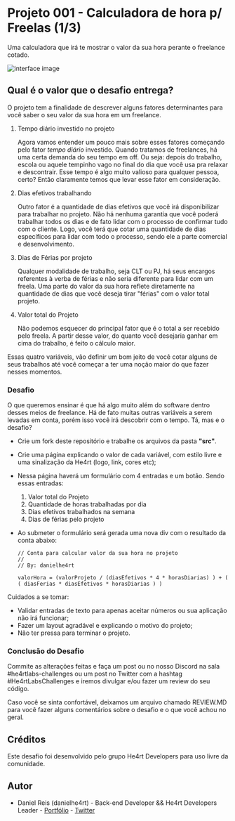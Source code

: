 # Projeto 001 - Calculadora de hora p/ Freelas (1/3)

Uma calculadora que irá te mostrar o valor da sua hora perante o freelance cotado.

![interface image](https://raw.githubusercontent.com/xmatheus/he4rtlabs-challenges-01/master/src/img/web.jpg)

## Qual é o valor que o desafio entrega?

O projeto tem a finalidade de descrever alguns fatores determinantes para você saber o seu valor da sua hora em um freelance.

1. Tempo diário investido no projeto

   Agora vamos entender um pouco mais sobre esses fatores começando pelo fator _tempo diário_ investido. Quando tratamos de freelances, há uma certa demanda do seu tempo em off. Ou seja: depois do trabalho, escola ou aquele tempinho vago no final do dia que você usa pra relaxar e descontrair.
   Esse tempo é algo muito valioso para qualquer pessoa, certo? Então claramente temos que levar esse fator em consideração.

2. Dias efetivos trabalhando

   Outro fator é a quantidade de dias efetivos que você irá disponibilizar para trabalhar no projeto. Não há nenhuma garantia que você poderá trabalhar todos os dias e de fato lidar com o processo de confirmar tudo com o cliente. Logo, você terá que cotar uma quantidade de dias específicos para lidar com todo o processo, sendo ele a parte comercial e desenvolvimento.

3. Dias de Férias por projeto

   Qualquer modalidade de trabalho, seja CLT ou PJ, há seus encargos referentes à verba de férias e não seria diferente para lidar com um freela. Uma parte do valor da sua hora reflete diretamente na quantidade de dias que você deseja tirar "férias" com o valor total projeto.

4. Valor total do Projeto

   Não podemos esquecer do principal fator que é o total a ser recebido pelo freela. A partir desse valor, do quanto você desejaria ganhar em cima do trabalho, é feito o cálculo maior.

Essas quatro variáveis, vão definir um bom jeito de você cotar alguns de seus trabalhos até você começar a ter uma noção maior do que fazer nesses momentos.

### Desafio

O que queremos ensinar é que há algo muito além do software dentro desses meios de freelance. Há de fato muitas outras variáveis a serem levadas em conta, porém isso você irá descobrir com o tempo. Tá, mas e o desafio?

- Crie um fork deste repositório e trabalhe os arquivos da pasta **"src"**.
- Crie uma página explicando o valor de cada variável, com estilo livre e uma sinalização da He4rt (logo, link, cores etc);
- Nessa página haverá um formulário com 4 entradas e um botão. Sendo essas entradas:

  1.  Valor total do Projeto
  2.  Quantidade de horas trabalhadas por dia
  3.  Dias efetivos trabalhados na semana
  4.  Dias de férias pelo projeto

- Ao submeter o formulário será gerada uma nova div com o resultado da conta abaixo:

  ```
  // Conta para calcular valor da sua hora no projeto
  //
  // By: danielhe4rt

  valorHora = (valorProjeto / (diasEfetivos * 4 * horasDiarias) ) + ( ( diasFerias * diasEfetivos * horasDiarias ) )
  ```

Cuidados a se tomar:

- Validar entradas de texto para apenas aceitar números ou sua aplicação não irá funcionar;
- Fazer um layout agradável e explicando o motivo do projeto;
- Não ter pressa para terminar o projeto.

### Conclusão do Desafio

Commite as alterações feitas e faça um post ou no nosso Discord na sala #he4rtlabs-challenges ou um post no Twitter com a hashtag #He4rtLabsChallenges e iremos divulgar e/ou fazer um review do seu código.

Caso você se sinta confortável, deixamos um arquivo chamado REVIEW.MD para você fazer alguns comentários sobre o desafio e o que você achou no geral.

## Créditos

Este desafio foi desenvolvido pelo grupo He4rt Developers para uso livre da comunidade.

## Autor

- Daniel Reis (danielhe4rt) - Back-end Developer && He4rt Developers Leader - [Portfólio](https://danielheart.dev) - [Twitter](https://twitter.com/danielhe4rt)
